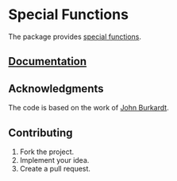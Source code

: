 # Special Functions

The package provides [special functions][wiki].

## [Documentation][doc]

## Acknowledgments

The code is based on the work of [John Burkardt][burkardt].

## Contributing

1. Fork the project.
2. Implement your idea.
3. Create a pull request.

[wiki]: https://en.wikipedia.org/wiki/Special_functions
[burkardt]: http://people.sc.fsu.edu/~jburkardt

[doc]: http://godoc.org/github.com/ready-steady/special
